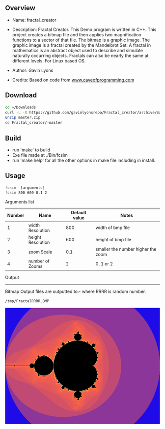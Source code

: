 
Overview
--------------------------------------------

* Name: fractal_creator

* Description: 
Fractal Creator. This Demo program is written in C++. 
This project creates a bitmap file  and 
then applies two magnification functions 
to a sector of that file. The bitmap is a graphic image.
The graphic image is a fractal created by the Mandelbrot Set.
A fractal in mathematics is an abstract object used to describe 
and simulate naturally occurring objects. Fractals can also be nearly the 
same at different levels. For Linux based OS.

* Author: Gavin Lyons
* Credits: Based on code from www.caveofprogramming.com  

Download
-----------------------------------------------

```sh
cd ~/Downloads
curl -L -O https://github.com/gavinlyonsrepo/Fractal_creator/archive/master.zip 
unzip master.zip  
cd Fractal_creator/-master
```

Build
--------------------------------------

* run 'make'  to build
* Exe file made at ./Bin/fcsim 
* run 'make help' for all the other options in make file including in install. 

Usage
------------------------------------------


```
fcsim  [arguments]
fcsim 800 600 0.1 2
```
Arguments list

| Number | Name | Default value | Notes  | 
| -------- | ----------- | ----------- | ----------- |
| 1 | width Resolution | 800 | width of bmp file | 
| 2 | height Resolution| 600 | height of bmp file | 
| 3 | zoom Scale |  0.1 | smaller the number higher the zoom | 
| 4 | number of Zooms | 2 | 0, 1 or 2| 

Output 

-------------------------------------
Bitmap Output files are outputted to:-
where RRRR is random number.

```sh
/tmp/FractalRRRR.BMP
```

![Ss](https://github.com/gavinlyonsrepo/Fractal_creator/blob/master/documentation/screenshots/Fractal_before_zoom.png)
